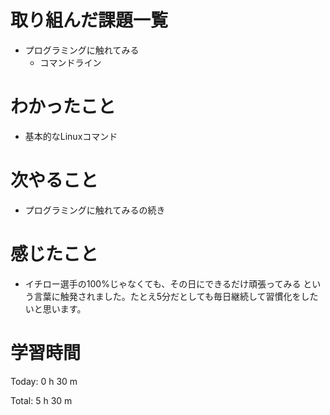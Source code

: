 # 取り組んだ課題一覧
- プログラミングに触れてみる
  - コマンドライン

# わかったこと
- 基本的なLinuxコマンド

# 次やること
- プログラミングに触れてみるの続き
  
# 感じたこと
- イチロー選手の100%じゃなくても、その日にできるだけ頑張ってみる
  という言葉に触発されました。たとえ5分だとしても毎日継続して習慣化をしたいと思います。
  
# 学習時間
Today: 0 h 30 m

Total: 5 h 30 m
